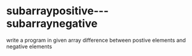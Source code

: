 # subarraypositive---subarraynegative
write a program in given array difference between postive elements and negative elements 
